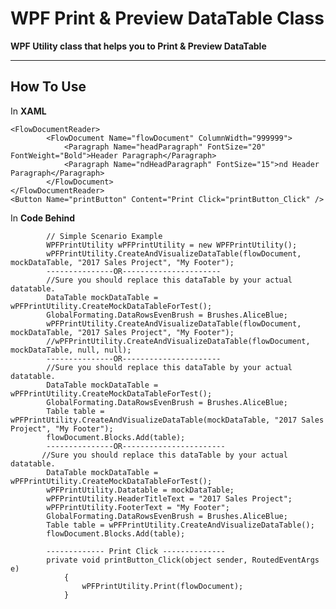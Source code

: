WPF Print & Preview DataTable Class
===================


**WPF Utility class that helps you to Print & Preview DataTable**

----------

How To Use
-------------
In   **XAML**

    <FlowDocumentReader>
            <FlowDocument Name="flowDocument" ColumnWidth="999999">
                <Paragraph Name="headParagraph" FontSize="20" FontWeight="Bold">Header Paragraph</Paragraph>
                <Paragraph Name="ndHeadParagraph" FontSize="15">nd Header Paragraph</Paragraph>
            </FlowDocument>
    </FlowDocumentReader>
    <Button Name="printButton" Content="Print Click="printButton_Click" />

In   **Code Behind**
            
            // Simple Scenario Example 
            WPFPrintUtility wPFPrintUtility = new WPFPrintUtility();
            wPFPrintUtility.CreateAndVisualizeDataTable(flowDocument, mockDataTable, "2017 Sales Project", "My Footer");
            ---------------OR----------------------
            //Sure you should replace this dataTable by your actual datatable.
            DataTable mockDataTable = wPFPrintUtility.CreateMockDataTableForTest();
            GlobalFormating.DataRowsEvenBrush = Brushes.AliceBlue;
            wPFPrintUtility.CreateAndVisualizeDataTable(flowDocument, mockDataTable, "2017 Sales Project", "My Footer");
            //wPFPrintUtility.CreateAndVisualizeDataTable(flowDocument, mockDataTable, null, null); 
            ---------------OR----------------------
            //Sure you should replace this dataTable by your actual datatable.
            DataTable mockDataTable = wPFPrintUtility.CreateMockDataTableForTest();
            GlobalFormating.DataRowsEvenBrush = Brushes.AliceBlue;
            Table table = wPFPrintUtility.CreateAndVisualizeDataTable(mockDataTable, "2017 Sales Project", "My Footer");
            flowDocument.Blocks.Add(table);
            ---------------OR-----------------------
           //Sure you should replace this dataTable by your actual datatable.
            DataTable mockDataTable = wPFPrintUtility.CreateMockDataTableForTest();
            wPFPrintUtility.Datatable = mockDataTable;
            wPFPrintUtility.HeaderTitleText = "2017 Sales Project";
            wPFPrintUtility.FooterText = "My Footer";
            GlobalFormating.DataRowsEvenBrush = Brushes.AliceBlue;
            Table table = wPFPrintUtility.CreateAndVisualizeDataTable();
            flowDocument.Blocks.Add(table);
            
            ------------- Print Click --------------
            private void printButton_Click(object sender, RoutedEventArgs e)
                {
                    wPFPrintUtility.Print(flowDocument);
                }



